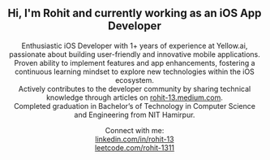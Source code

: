 <h2 align="center">Hi, I'm Rohit and currently working as an iOS App Developer</h2>
<p align="center">Enthusiastic iOS Developer with 1+ years of experience at Yellow.ai, passionate about building user-friendly and innovative mobile applications. Proven ability to implement features and app enhancements, fostering a continuous learning mindset to explore new technologies within the iOS ecosystem.
  <br>
Actively contributes to the developer community by sharing technical knowledge through articles on <a href="rohit-13.medium.com" target="_blank">rohit-13.medium.com</a>.<br> 
Completed graduation in Bachelor’s of Technology in Computer Science and Engineering from NIT Hamirpur.
</p>

<p align="center">Connect with me:
  <br>
  <a href="https://linkedin.com/in/rohit-13" target="blank">linkedin.com/in/rohit-13</a>
  <br>
  <a href="https://www.leetcode.com/rohit-1311" target="blank">leetcode.com/rohit-1311</a>
</p>
